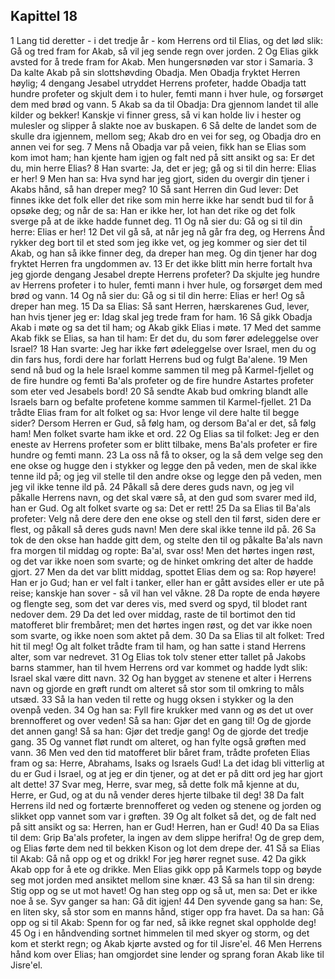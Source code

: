## Kapittel 18

1 Lang tid deretter - i det tredje år - kom Herrens ord til Elias, og det lød slik: Gå og tred fram for Akab, så vil jeg sende regn over jorden.
2 Og Elias gikk avsted for å trede fram for Akab. Men hungersnøden var stor i Samaria.
3 Da kalte Akab på sin slottshøvding Obadja. Men Obadja fryktet Herren høylig;
4 dengang Jesabel utryddet Herrens profeter, hadde Obadja tatt hundre profeter og skjult dem i to huler, femti mann i hver hule, og forsørget dem med brød og vann.
5 Akab sa da til Obadja: Dra gjennom landet til alle kilder og bekker! Kanskje vi finner gress, så vi kan holde liv i hester og mulesler og slipper å slakte noe av buskapen.
6 Så delte de landet som de skulle dra igjennem, mellom seg; Akab dro en vei for seg, og Obadja dro en annen vei for seg.
7 Mens nå Obadja var på veien, fikk han se Elias som kom imot ham; han kjente ham igjen og falt ned på sitt ansikt og sa: Er det du, min herre Elias?
8 Han svarte: Ja, det er jeg; gå og si til din herre: Elias er her!
9 Men han sa: Hva synd har jeg gjort, siden du overgir din tjener i Akabs hånd, så han dreper meg?
10 Så sant Herren din Gud lever: Det finnes ikke det folk eller det rike som min herre ikke har sendt bud til for å opsøke deg; og når de sa: Han er ikke her, lot han det rike og det folk sverge på at de ikke hadde funnet deg.
11 Og nå sier du: Gå og si til din herre: Elias er her!
12 Det vil gå så, at når jeg nå går fra deg, og Herrens Ånd rykker deg bort til et sted som jeg ikke vet, og jeg kommer og sier det til Akab, og han så ikke finner deg, da dreper han meg. Og din tjener har dog fryktet Herren fra ungdommen av.
13 Er det ikke blitt min herre fortalt hva jeg gjorde dengang Jesabel drepte Herrens profeter? Da skjulte jeg hundre av Herrens profeter i to huler, femti mann i hver hule, og forsørget dem med brød og vann.
14 Og nå sier du: Gå og si til din herre: Elias er her! Og så dreper han meg.
15 Da sa Elias: Så sant Herren, hærskarenes Gud, lever, han hvis tjener jeg er: Idag skal jeg trede fram for ham.
16 Så gikk Obadja Akab i møte og sa det til ham; og Akab gikk Elias i møte.
17 Med det samme Akab fikk se Elias, sa han til ham: Er det du, du som fører ødeleggelse over Israel?
18 Han svarte: Jeg har ikke ført ødeleggelse over Israel, men du og din fars hus, fordi dere har forlatt Herrens bud og fulgt Ba'alene.
19 Men send nå bud og la hele Israel komme sammen til meg på Karmel-fjellet og de fire hundre og femti Ba'als profeter og de fire hundre Astartes profeter som eter ved Jesabels bord!
20 Så sendte Akab bud omkring blandt alle Israels barn og befalte profetene komme sammen til Karmel-fjellet.
21 Da trådte Elias fram for alt folket og sa: Hvor lenge vil dere halte til begge sider? Dersom Herren er Gud, så følg ham, og dersom Ba'al er det, så følg ham! Men folket svarte ham ikke et ord.
22 Og Elias sa til folket: Jeg er den eneste av Herrens profeter som er blitt tilbake, mens Ba'als profeter er fire hundre og femti mann.
23 La oss nå få to okser, og la så dem velge seg den ene okse og hugge den i stykker og legge den på veden, men de skal ikke tenne ild på; og jeg vil stelle til den andre okse og legge den på veden, men jeg vil ikke tenne ild på.
24 Påkall så dere deres guds navn, og jeg vil påkalle Herrens navn, og det skal være så, at den gud som svarer med ild, han er Gud. Og alt folket svarte og sa: Det er rett!
25 Da sa Elias til Ba'als profeter: Velg nå dere dere den ene okse og stell den til først, siden dere er flest, og påkall så deres guds navn! Men dere skal ikke tenne ild på.
26 Sa tok de den okse han hadde gitt dem, og stelte den til og påkalte Ba'als navn fra morgen til middag og ropte: Ba'al, svar oss! Men det hørtes ingen røst, og det var ikke noen som svarte; og de hinket omkring det alter de hadde gjort.
27 Men da det var blitt middag, spottet Elias dem og sa: Rop høyere! Han er jo Gud; han er vel falt i tanker, eller han er gått avsides eller er ute på reise; kanskje han sover - så vil han vel våkne.
28 Da ropte de enda høyere og flengte seg, som det var deres vis, med sverd og spyd, til blodet rant nedover dem.
29 Da det led over middag, raste de til bortimot den tid matofferet blir frembåret; men det hørtes ingen røst, og det var ikke noen som svarte, og ikke noen som aktet på dem.
30 Da sa Elias til alt folket: Tred hit til meg! Og alt folket trådte fram til ham, og han satte i stand Herrens alter, som var nedrevet.
31 Og Elias tok tolv stener etter tallet på Jakobs barns stammer, han til hvem Herrens ord var kommet og hadde lydt slik: Israel skal være ditt navn.
32 Og han bygget av stenene et alter i Herrens navn og gjorde en grøft rundt om alteret så stor som til omkring to måls utsæd.
33 Så la han veden til rette og hugg oksen i stykker og la den ovenpå veden.
34 Og han sa: Fyll fire krukker med vann og øs det ut over brennofferet og over veden! Så sa han: Gjør det en gang til! Og de gjorde det annen gang! Så sa han: Gjør det tredje gang! Og de gjorde det tredje gang.
35 Og vannet fløt rundt om alteret, og han fylte også grøften med vann.
36 Men ved den tid matofferet blir båret fram, trådte profeten Elias fram og sa: Herre, Abrahams, Isaks og Israels Gud! La det idag bli vitterlig at du er Gud i Israel, og at jeg er din tjener, og at det er på ditt ord jeg har gjort alt dette!
37 Svar meg, Herre, svar meg, så dette folk må kjenne at du, Herre, er Gud, og at du nå vender deres hjerte tilbake til deg!
38 Da falt Herrens ild ned og fortærte brennofferet og veden og stenene og jorden og slikket opp vannet som var i grøften.
39 Og alt folket så det, og de falt ned på sitt ansikt og sa: Herren, han er Gud! Herren, han er Gud!
40 Da sa Elias til dem: Grip Ba'als profeter, la ingen av dem slippe herifra! Og de grep dem, og Elias førte dem ned til bekken Kison og lot dem drepe der.
41 Så sa Elias til Akab: Gå nå opp og et og drikk! For jeg hører regnet suse.
42 Da gikk Akab opp for å ete og drikke. Men Elias gikk opp på Karmels topp og bøyde seg mot jorden med ansiktet mellom sine knær.
43 Så sa han til sin dreng: Stig opp og se ut mot havet! Og han steg opp og så ut, men sa: Det er ikke noe å se. Syv ganger sa han: Gå dit igjen!
44 Den syvende gang sa han: Se, en liten sky, så stor som en manns hånd, stiger opp fra havet. Da sa han: Gå opp og si til Akab: Spenn for og far ned, så ikke regnet skal oppholde deg!
45 Og i en håndvending sortnet himmelen til med skyer og storm, og det kom et sterkt regn; og Akab kjørte avsted og for til Jisre'el.
46 Men Herrens hånd kom over Elias; han omgjordet sine lender og sprang foran Akab like til Jisre'el.

